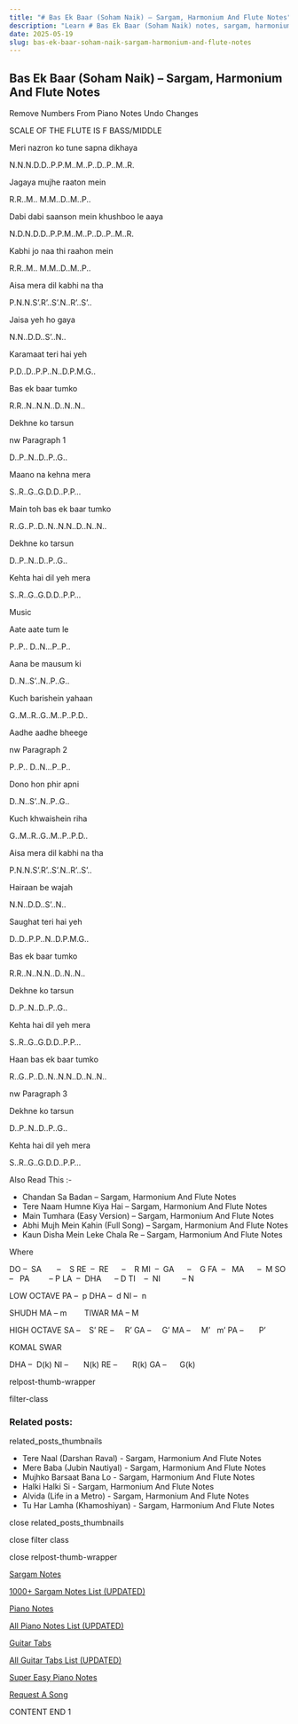 ```yaml
---
title: "# Bas Ek Baar (Soham Naik) – Sargam, Harmonium And Flute Notes"
description: "Learn # Bas Ek Baar (Soham Naik) notes, sargam, harmonium notations and flute notes. Easy step-by-step tutorial for beginners."
date: 2025-05-19
slug: bas-ek-baar-soham-naik-sargam-harmonium-and-flute-notes
---
```


## Bas Ek Baar (Soham Naik) – Sargam, Harmonium And Flute Notes

Remove Numbers From Piano Notes
Undo Changes

SCALE OF THE FLUTE IS F BASS/MIDDLE

Meri nazron ko tune sapna dikhaya

N.N.N.D.D..P.P.M..M..P..D..P..M..R.

Jagaya mujhe raaton mein

R.R..M.. M.M..D..M..P..

Dabi dabi saanson mein khushboo le aaya

N.D.N.D.D..P.P.M..M..P..D..P..M..R.

Kabhi jo naa thi raahon mein

R.R..M.. M.M..D..M..P..

Aisa mera dil kabhi na tha

P.N.N.S’.R’..S’.N..R’..S’..

Jaisa yeh ho gaya

N.N..D.D..S’..N..

Karamaat teri hai yeh

P.D..D..P.P..N..D.P.M.G..

Bas ek baar tumko

R.R..N..N.N..D..N..N..

Dekhne ko tarsun

nw Paragraph 1

D..P..N..D..P..G..

Maano na kehna mera

S..R..G..G.D.D..P.P…

Main toh bas ek baar tumko

R..G..P..D..N..N.N..D..N..N..

Dekhne ko tarsun

D..P..N..D..P..G..

Kehta hai dil yeh mera

S..R..G..G.D.D..P.P…

Music

Aate aate tum le

P..P.. D..N…P..P..

Aana be mausum ki

D..N..S’..N..P..G..

Kuch barishein yahaan

G..M..R..G..M..P..P.D..

Aadhe aadhe bheege

nw Paragraph 2

P..P.. D..N…P..P..

Dono hon phir apni

D..N..S’..N..P..G..

Kuch khwaishein riha

G..M..R..G..M..P..P.D..

Aisa mera dil kabhi na tha

P.N.N.S’.R’..S’.N..R’..S’..

Hairaan be wajah

N.N..D.D..S’..N..

Saughat teri hai yeh

D..D..P.P..N..D.P.M.G..

Bas ek baar tumko

R.R..N..N.N..D..N..N..

Dekhne ko tarsun

D..P..N..D..P..G..

Kehta hai dil yeh mera

S..R..G..G.D.D..P.P…

Haan bas ek baar tumko

R..G..P..D..N..N.N..D..N..N..

nw Paragraph 3

Dekhne ko tarsun

D..P..N..D..P..G..

Kehta hai dil yeh mera

S..R..G..G.D.D..P.P…

Also Read This :-

* Chandan Sa Badan – Sargam, Harmonium And Flute Notes
* Tere Naam Humne Kiya Hai – Sargam, Harmonium And Flute Notes
* Main Tumhara (Easy Version) – Sargam, Harmonium And Flute Notes
* Abhi Mujh Mein Kahin (Full Song) – Sargam, Harmonium And Flute Notes
* Kaun Disha Mein Leke Chala Re – Sargam, Harmonium And Flute Notes

Where

DO –  SA       –    S
RE  –  RE      –    R
MI  –  GA      –    G
FA  –   MA      –  M
SO  –   PA         – P
LA  –  DHA      – D
TI    –  NI          – N

LOW OCTAVE
PA –  p
DHA –  d
NI –  n

SHUDH MA – m        TIWAR MA – M

HIGH OCTAVE
SA –    S’
RE –     R’
GA –     G’
MA –     M’   m’
PA –       P’

KOMAL SWAR

DHA –  D(k)
NI –       N(k)
RE –       R(k)
GA –      G(k)

relpost-thumb-wrapper

filter-class

### Related posts:

related_posts_thumbnails

* Tere Naal (Darshan Raval) - Sargam, Harmonium And Flute Notes
* Mere Baba (Jubin Nautiyal) - Sargam, Harmonium And Flute Notes
* Mujhko Barsaat Bana Lo - Sargam, Harmonium And Flute Notes
* Halki Halki Si - Sargam, Harmonium And Flute Notes
* Alvida (Life in a Metro) - Sargam, Harmonium And Flute Notes
* Tu Har Lamha (Khamoshiyan) - Sargam, Harmonium And Flute Notes

close related_posts_thumbnails

close filter class

close relpost-thumb-wrapper

[Sargam Notes](https://www.notationsworld.com/sargam-notes.html)

[1000+ Sargam Notes List (UPDATED)](https://www.notationsworld.com/all-songs-list-sargam-notes.html)

[Piano Notes](https://www.notationsworld.com/piano-notes.html)

[All Piano Notes List (UPDATED)](https://www.notationsworld.com/all-songs-list-piano-notes.html)

[Guitar Tabs](https://www.notationsworld.com/guitar-tabs.html)

[All Guitar Tabs List (UPDATED)](https://www.notationsworld.com/all-songs-list-guitar-tabs.html)

[Super Easy Piano Notes](https://studywall.in/)

[Request A Song](https://www.notationsworld.com/request-a-song.html)

CONTENT END 1

